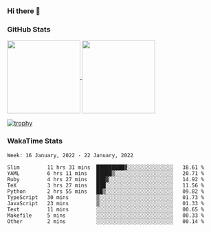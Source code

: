 ### Hi there 👋

### GitHub Stats

<a href="https://github.com/anuraghazra/github-readme-stats">
  <img align="center" height="170px" src="https://github-readme-stats.vercel.app/api/top-langs/?username=tksfjt1024&layout=compact&count_private=true&show_icons=true&show_icons=true&theme=graywhite" />
</a>
<a href="https://github.com/anuraghazra/github-readme-stats">
  <img align="center" height="170px" src="https://github-readme-stats.vercel.app/api?username=tksfjt1024&count_private=true&show_icons=true&show_icons=true&theme=graywhite" />
</a>

[![trophy](https://github-profile-trophy.vercel.app/?username=tksfjt1024)](https://github.com/ryo-ma/github-profile-trophy)

### WakaTime Stats

<!--START_SECTION:waka-->
```text
Week: 16 January, 2022 - 22 January, 2022

Slim         11 hrs 31 mins  █████████▓░░░░░░░░░░░░░░░   38.61 % 
YAML         6 hrs 11 mins   █████▒░░░░░░░░░░░░░░░░░░░   20.71 % 
Ruby         4 hrs 27 mins   ███▓░░░░░░░░░░░░░░░░░░░░░   14.92 % 
TeX          3 hrs 27 mins   ███░░░░░░░░░░░░░░░░░░░░░░   11.56 % 
Python       2 hrs 55 mins   ██▒░░░░░░░░░░░░░░░░░░░░░░   09.82 % 
TypeScript   30 mins         ▒░░░░░░░░░░░░░░░░░░░░░░░░   01.73 % 
JavaScript   23 mins         ▒░░░░░░░░░░░░░░░░░░░░░░░░   01.33 % 
Text         11 mins         ░░░░░░░░░░░░░░░░░░░░░░░░░   00.65 % 
Makefile     5 mins          ░░░░░░░░░░░░░░░░░░░░░░░░░   00.33 % 
Other        2 mins          ░░░░░░░░░░░░░░░░░░░░░░░░░   00.14 % 
```
<!--END_SECTION:waka-->
